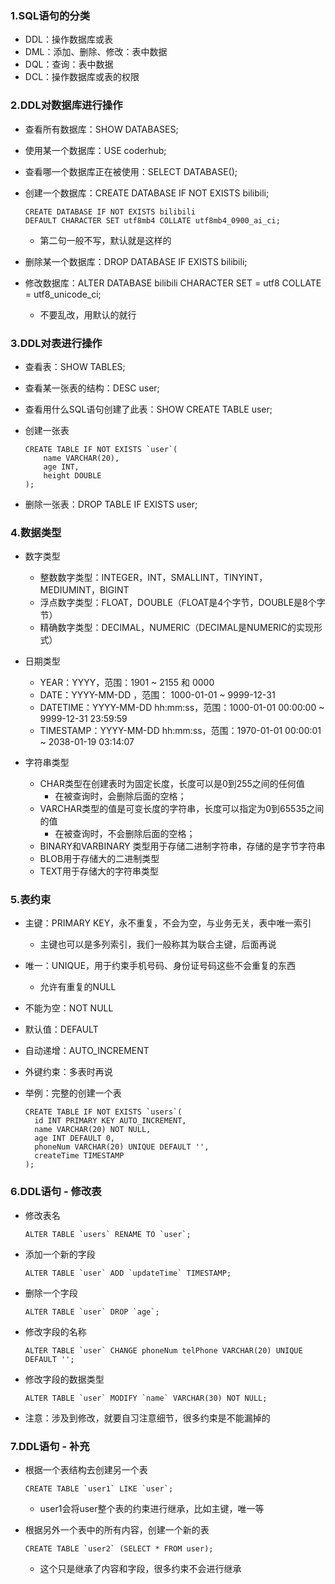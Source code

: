 ### 1.SQL语句的分类

- DDL：操作数据库或表
- DML：添加、删除、修改：表中数据
- DQL：查询：表中数据
- DCL：操作数据库或表的权限

### 2.DDL对数据库进行操作

- 查看所有数据库：SHOW DATABASES;

- 使用某一个数据库：USE coderhub;

- 查看哪一个数据库正在被使用：SELECT DATABASE();

- 创建一个数据库：CREATE DATABASE IF NOT EXISTS bilibili;

  ```mysql
  CREATE DATABASE IF NOT EXISTS bilibili
  DEFAULT CHARACTER SET utf8mb4 COLLATE utf8mb4_0900_ai_ci;
  ```

  - 第二句一般不写，默认就是这样的

- 删除某一个数据库：DROP DATABASE IF EXISTS bilibili;

- 修改数据库：ALTER DATABASE bilibili CHARACTER SET = utf8 COLLATE = utf8_unicode_ci;

  - 不要乱改，用默认的就行

### 3.DDL对表进行操作

- 查看表：SHOW TABLES;

- 查看某一张表的结构：DESC user;

- 查看用什么SQL语句创建了此表：SHOW CREATE TABLE user;

- 创建一张表

  ```mysql
  CREATE TABLE IF NOT EXISTS `user`(
      name VARCHAR(20),
      age INT,
      height DOUBLE
  );
  ```

- 删除一张表：DROP TABLE IF EXISTS user;

### 4.数据类型

- 数字类型
  - 整数数字类型：INTEGER，INT，SMALLINT，TINYINT，MEDIUMINT，BIGINT
  - 浮点数字类型：FLOAT，DOUBLE（FLOAT是4个字节，DOUBLE是8个字节）
  - 精确数字类型：DECIMAL，NUMERIC（DECIMAL是NUMERIC的实现形式）

- 日期类型
  - YEAR：YYYY，范围：1901 ~ 2155 和 0000
  - DATE：YYYY-MM-DD ，范围： 1000-01-01 ~ 9999-12-31
  - DATETIME：YYYY-MM-DD hh:mm:ss，范围：1000-01-01 00:00:00 ~ 9999-12-31 23:59:59
  - TIMESTAMP：YYYY-MM-DD hh:mm:ss，范围：1970-01-01 00:00:01 ~ 2038-01-19 03:14:07
- 字符串类型
  - CHAR类型在创建表时为固定长度，长度可以是0到255之间的任何值
    - 在被查询时，会删除后面的空格；
  - VARCHAR类型的值是可变长度的字符串，长度可以指定为0到65535之间的值
    - 在被查询时，不会删除后面的空格；
  - BINARY和VARBINARY 类型用于存储二进制字符串，存储的是字节字符串
  - BLOB用于存储大的二进制类型
  - TEXT用于存储大的字符串类型

### 5.表约束

- 主键：PRIMARY KEY，永不重复，不会为空，与业务无关，表中唯一索引
  - 主键也可以是多列索引，我们一般称其为联合主键，后面再说
- 唯一：UNIQUE，用于约束手机号码、身份证号码这些不会重复的东西
  - 允许有重复的NULL
- 不能为空：NOT NULL
- 默认值：DEFAULT
- 自动递增：AUTO_INCREMENT
- 外键约束：多表时再说

- 举例：完整的创建一个表

  ```mysql
  CREATE TABLE IF NOT EXISTS `users`(
  	id INT PRIMARY KEY AUTO_INCREMENT,
  	name VARCHAR(20) NOT NULL,
  	age INT DEFAULT 0,
  	phoneNum VARCHAR(20) UNIQUE DEFAULT '',
  	createTime TIMESTAMP
  );
  ```

### 6.DDL语句 - 修改表

- 修改表名

  ```mysql
  ALTER TABLE `users` RENAME TO `user`;
  ```

- 添加一个新的字段

  ```mysql
  ALTER TABLE `user` ADD `updateTime` TIMESTAMP;
  ```

- 删除一个字段

  ```mysql
  ALTER TABLE `user` DROP `age`;
  ```

- 修改字段的名称

  ```mysql
  ALTER TABLE `user` CHANGE phoneNum telPhone VARCHAR(20) UNIQUE DEFAULT '';
  ```

- 修改字段的数据类型

  ```mysql
  ALTER TABLE `user` MODIFY `name` VARCHAR(30) NOT NULL;
  ```

- 注意：涉及到修改，就要自习注意细节，很多约束是不能漏掉的

### 7.DDL语句 - 补充

- 根据一个表结构去创建另一个表

  ```mysql
  CREATE TABLE `user1` LIKE `user`;
  ```

  - user1会将user整个表的约束进行继承，比如主键，唯一等

- 根据另外一个表中的所有内容，创建一个新的表

  ```mysql
  CREATE TABLE `user2` (SELECT * FROM user);
  ```

  - 这个只是继承了内容和字段，很多约束不会进行继承

